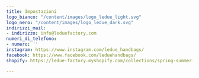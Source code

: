 ```yaml
---
title: Impostazioni
logo_bianco: "/content/images/logo_ledue_light.svg"
logo_nero: "/content/images/logo_ledue_dark.svg"
indirizzi_mail:
- indirizzo: info@leduefactory.com
numeri_di_telefono:
- numero: ''
instagram: https://www.instagram.com/ledue_handbags/
facebook: https://www.facebook.com/leduehandbags/
shopify: https://ledue-factory.myshopify.com/collections/spring-summer-2021

---
```

